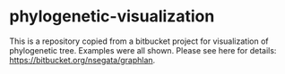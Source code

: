# phylogenetic-visualization
This is a repository copied from a bitbucket project for visualization of phylogenetic tree. Examples were all shown. Please see here for details: https://bitbucket.org/nsegata/graphlan.
